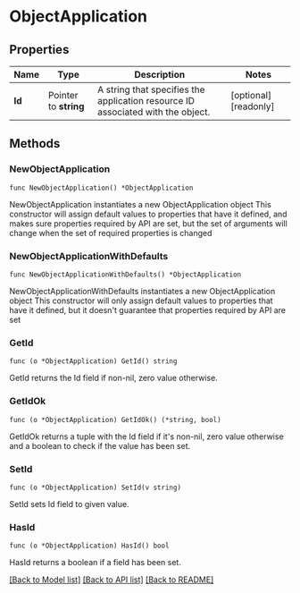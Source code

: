 # ObjectApplication

## Properties

Name | Type | Description | Notes
------------ | ------------- | ------------- | -------------
**Id** | Pointer to **string** | A string that specifies the application resource ID associated with the object. | [optional] [readonly] 

## Methods

### NewObjectApplication

`func NewObjectApplication() *ObjectApplication`

NewObjectApplication instantiates a new ObjectApplication object
This constructor will assign default values to properties that have it defined,
and makes sure properties required by API are set, but the set of arguments
will change when the set of required properties is changed

### NewObjectApplicationWithDefaults

`func NewObjectApplicationWithDefaults() *ObjectApplication`

NewObjectApplicationWithDefaults instantiates a new ObjectApplication object
This constructor will only assign default values to properties that have it defined,
but it doesn't guarantee that properties required by API are set

### GetId

`func (o *ObjectApplication) GetId() string`

GetId returns the Id field if non-nil, zero value otherwise.

### GetIdOk

`func (o *ObjectApplication) GetIdOk() (*string, bool)`

GetIdOk returns a tuple with the Id field if it's non-nil, zero value otherwise
and a boolean to check if the value has been set.

### SetId

`func (o *ObjectApplication) SetId(v string)`

SetId sets Id field to given value.

### HasId

`func (o *ObjectApplication) HasId() bool`

HasId returns a boolean if a field has been set.


[[Back to Model list]](../README.md#documentation-for-models) [[Back to API list]](../README.md#documentation-for-api-endpoints) [[Back to README]](../README.md)



